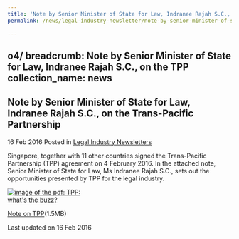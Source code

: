 ```yaml
---
title: 'Note by Senior Minister of State for Law, Indranee Rajah S.C., on the Trans-Pacific Partnership'
permalink: /news/legal-industry-newsletter/note-by-senior-minister-of-state-for-law--indranee-rajah-s-c

---
```

o4/
breadcrumb: Note by Senior Minister of State for Law, Indranee Rajah S.C., on the TPP
collection_name: news
---

<style>
  .image {width: 200px;}
  .image img {max-width: 100%;}
</style>

Note by Senior Minister of State for Law, Indranee Rajah S.C., on the Trans-Pacific Partnership
---

16 Feb 2016 Posted in [Legal Industry Newsletters](/news/legal-industry-newsletters/)

Singapore, together with 11 other countries signed the Trans-Pacific Partnership (TPP) agreement on 4 February 2016. In the attached note, Senior Minister of State for Law, Ms Indranee Rajah S.C., sets out the opportunities presented by TPP for the legal industry.

<div class="image">
  <a href="/files/NotebySMSonTPP.pdf/"><img src="/images/1455596684056.jpg/" alt="image of the pdf: TPP: what's the buzz?"></a>
</div>

<a href="/files/NotebySMSonTPP.pdf/">Note on TPP</a>(1.5MB)

<p class="right-side-updated">Last updated on 16 Feb 2016</p>
